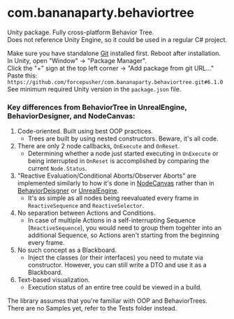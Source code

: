 # com.bananaparty.behaviortree  
  
Unity package. Fully cross-platform Behavior Tree.  
Does not reference Unity Engine, so it could be used in a regular C# project.  
  
Make sure you have standalone [Git](https://git-scm.com/downloads) installed first. Reboot after installation.  
In Unity, open "Window" -> "Package Manager".  
Click the "+" sign at the top left corner -> "Add package from git URL..."  
Paste this: `https://github.com/forcepusher/com.bananaparty.behaviortree.git#6.1.0`  
See minimum required Unity version in the `package.json` file.  
  
### Key differences from BehaviorTree in UnrealEngine, BehaviorDesigner, and NodeCanvas:  
1. Code-oriented. Built using best OOP practices.  
	- Trees are built by using nested constructors. Beware, it's all code.  
2. There are only 2 node callbacks, `OnExecute` and `OnReset`.  
	- Determining whether a node just started executing in `OnExecute` or being interrupted in `OnReset` is accomplished by comparing the current `Node.Status`.  
3. "Reactive Evaluation/Conditional Aborts/Observer Aborts" are implemented similarly to how it's done in [NodeCanvas](https://nodecanvas.paradoxnotion.com/documentation/?section=reactive-evaluation) rather than in [BehaviorDeisgner](https://opsive.com/support/documentation/behavior-designer/conditional-aborts/) or [UnrealEngine](https://www.kodeco.com/238-unreal-engine-4-tutorial-artificial-intelligence#toc-anchor-024).  
	- It's as simple as all nodes being reevaluated every frame in `ReactiveSequence` and `ReactiveSelector`.  
4. No separation between Actions and Conditions.  
	- In case of multiple Actions in a self-interrupting Sequence (`ReactiveSequence`), you would need to group them togehter into an additional Sequence, so Actions aren't starting from the beginning every frame.  
5. No such concept as a Blackboard.  
	- Inject the classes (or their interfaces) you need to mutate via constructor. However, you can still write a DTO and use it as a Blackboard.  
6. Text-based visualization.  
	- Execution status of an entire tree could be viewed in a build.  
  
The library assumes that you're familiar with OOP and BehaviorTrees.  
There are no Samples yet, refer to the Tests folder instead.
